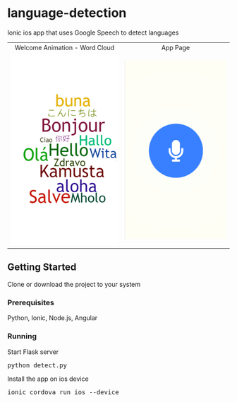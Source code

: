 # language-detection
Ionic ios app that uses Google Speech to detect languages

<table>
<thead></thead>
<tbody>
<tr align="center">
<td>Welcome Animation - Word Cloud</td><td> App Page </td>
</tr>
<tr>
<td><img src="project/src/assets/lang_det.png" /></td><td><img src="project/src/assets/lan_det_welcome.png" /></td>
</tr>

</tbody>
</table>

## Getting Started
Clone or download the project to your system

### Prerequisites
Python, Ionic, Node.js, Angular

### Running
<p>Start Flask server</p>
<pre>python detect.py</pre>

<p>Install the app on ios device</p>
<pre>ionic cordova run ios --device</pre>
